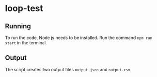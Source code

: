 # loop-test
## Running
To run the code, Node js needs to be installed. Run the command `npm run start` in the terminal.
## Output
The script creates two output files `output.json` and `output.csv`
